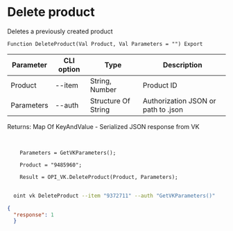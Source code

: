 ﻿---
sidebar_position: 6
---

# Delete product
 Deletes a previously created product



`Function DeleteProduct(Val Product, Val Parameters = "") Export`

  | Parameter | CLI option | Type | Description |
  |-|-|-|-|
  | Product | --item | String, Number | Product ID |
  | Parameters | --auth | Structure Of String | Authorization JSON or path to .json |

  
  Returns:  Map Of KeyAndValue - Serialized JSON response from VK

<br/>




```bsl title="Code example"
    Parameters = GetVKParameters();

    Product = "9485960";

    Result = OPI_VK.DeleteProduct(Product, Parameters);
```



```sh title="CLI command example"
    
  oint vk DeleteProduct --item "9372711" --auth "GetVKParameters()"

```

```json title="Result"
{
  "response": 1
  }
```
